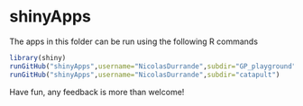 # shinyApps

The apps in this folder can be run using the following R commands

```R
library(shiny)
runGitHub("shinyApps",username="NicolasDurrande",subdir="GP_playground")
runGitHub("shinyApps",username="NicolasDurrande",subdir="catapult")
```

Have fun, any feedback is more than welcome!
